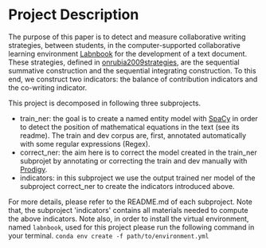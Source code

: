 # Project Description
The purpose of this paper is to detect and measure collaborative writing strategies, between students, in the computer-supported collaborative learning environment [Labnbook](https://labnbook.fr) for the development of a text document. These strategies, defined in [onrubia2009strategies](https://psycnet.apa.org/record/2009-14113-001), are the sequential summative construction and the sequential integrating construction. To this end, we construct two indicators: the balance of contribution indicators and the co-writing indicator.

This project is decomposed in following three subprojects.
* train_ner: the goal is to create a named entity model with [SpaCy](https://spacy.io) in order to detect the position of mathematical equations in the text (see its readme). The train and dev corpus are, first, annotated automatically with some regular expressions (Regex).
* correct_ner: the aim here is to correct the model created in the train_ner subprojet by annotating or correcting the train and dev manually with [Prodigy](https://prodi.gy).
* indicators: in this subproject we use the output trained ner model of the subproject correct_ner to create the indicators introduced above. 

For more details, please refer to the README.md of each subproject. Note that, the subproject 'indicators' contains all materials needed to compute the above indicators. Note also, in order to install the virtual environment, named `labnbook`, used for this project please run the following command in your terminal. `conda env create -f path/to/environment.yml`


